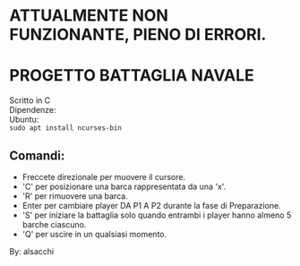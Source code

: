 # ATTUALMENTE NON FUNZIONANTE, PIENO DI ERRORI.

# PROGETTO BATTAGLIA NAVALE
Scritto in C  
Dipendenze:  
	Ubuntu:  
	`sudo apt install ncurses-bin`  
## Comandi:
* Freccete direzionale per muovere il cursore.
* 'C' per posizionare una barca rappresentata da una 'x'.
* 'R' per rimuovere una barca.
* Enter per cambiare player DA P1 A P2 durante la fase di Preparazione.
* 'S' per iniziare la battaglia solo quando entrambi i player hanno almeno 5 barche ciascuno.
* 'Q' per uscire in un qualsiasi momento.

By: alsacchi
